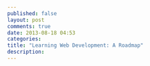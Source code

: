 ```yaml
---
published: false
layout: post
comments: true
date: 2013-08-18 04:53
categories: 
title: "Learning Web Development: A Roadmap"
description: 
---
```

